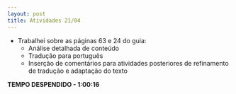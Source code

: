 ```yaml
---
layout: post
title: Atividades 21/04
---
```


- Trabalhei sobre as páginas 63 e 24 do guia:
	- Análise detalhada de conteúdo
	- Tradução para português
	- Inserção de comentários para atividades posteriores de refinamento de tradução e adaptação do texto

**TEMPO DESPENDIDO - 1:00:16**

